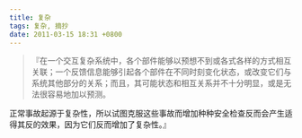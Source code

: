 ```yaml
---
title: 复杂
tags: 复杂, 摘抄
date: 2011-03-15 18:31 +0800
---
```



> 『在一个交互复杂系统中，各个部件能够以预想不到或各式各样的方式相互关联；一个反馈信息能够引起各个部件在不同时刻变化状态，或改变它们与系统其他部分的关系；而且，其可能状态和相互关系并不十分明显，或是无法很容易地加以预测。

正常事故起源于复杂性，所以试图克服这些事故而增加种种安全检查反而会产生适得其反的效果，因为它们反而增加了复杂性。』

